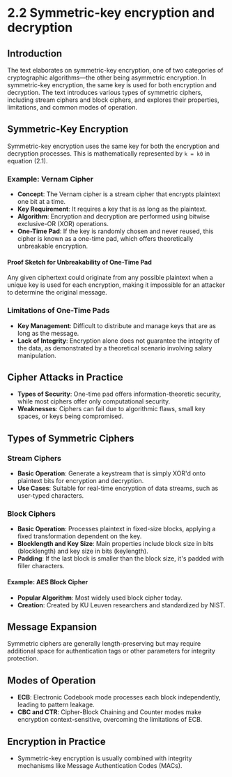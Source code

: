 # 2.2 Symmetric-key encryption and decryption

## Introduction
The text elaborates on symmetric-key encryption, one of two categories of cryptographic algorithms—the other being asymmetric encryption. In symmetric-key encryption, the same key is used for both encryption and decryption. The text introduces various types of symmetric ciphers, including stream ciphers and block ciphers, and explores their properties, limitations, and common modes of operation.

## Symmetric-Key Encryption
Symmetric-key encryption uses the same key for both the encryption and decryption processes. This is mathematically represented by `k = k0` in equation (2.1).

### Example: Vernam Cipher
- **Concept**: The Vernam cipher is a stream cipher that encrypts plaintext one bit at a time.
- **Key Requirement**: It requires a key that is as long as the plaintext.
- **Algorithm**: Encryption and decryption are performed using bitwise exclusive-OR (XOR) operations.
- **One-Time Pad**: If the key is randomly chosen and never reused, this cipher is known as a one-time pad, which offers theoretically unbreakable encryption.

#### Proof Sketch for Unbreakability of One-Time Pad
Any given ciphertext could originate from any possible plaintext when a unique key is used for each encryption, making it impossible for an attacker to determine the original message.

### Limitations of One-Time Pads
- **Key Management**: Difficult to distribute and manage keys that are as long as the message.
- **Lack of Integrity**: Encryption alone does not guarantee the integrity of the data, as demonstrated by a theoretical scenario involving salary manipulation.

## Cipher Attacks in Practice
- **Types of Security**: One-time pad offers information-theoretic security, while most ciphers offer only computational security.
- **Weaknesses**: Ciphers can fail due to algorithmic flaws, small key spaces, or keys being compromised.

## Types of Symmetric Ciphers

### Stream Ciphers
- **Basic Operation**: Generate a keystream that is simply XOR'd onto plaintext bits for encryption and decryption.
- **Use Cases**: Suitable for real-time encryption of data streams, such as user-typed characters.

### Block Ciphers
- **Basic Operation**: Processes plaintext in fixed-size blocks, applying a fixed transformation dependent on the key.
- **Blocklength and Key Size**: Main properties include block size in bits (blocklength) and key size in bits (keylength).
- **Padding**: If the last block is smaller than the block size, it's padded with filler characters.

#### Example: AES Block Cipher
- **Popular Algorithm**: Most widely used block cipher today.
- **Creation**: Created by KU Leuven researchers and standardized by NIST.

## Message Expansion
Symmetric ciphers are generally length-preserving but may require additional space for authentication tags or other parameters for integrity protection.

## Modes of Operation
- **ECB**: Electronic Codebook mode processes each block independently, leading to pattern leakage.
- **CBC and CTR**: Cipher-Block Chaining and Counter modes make encryption context-sensitive, overcoming the limitations of ECB.

## Encryption in Practice
- Symmetric-key encryption is usually combined with integrity mechanisms like Message Authentication Codes (MACs).
